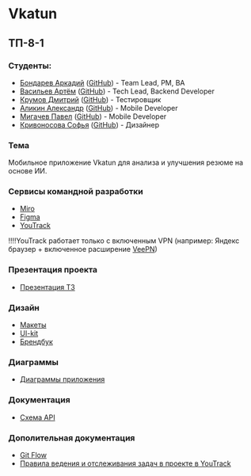 # Vkatun

## ТП-8-1

### Студенты:
- [Бондарев Аркадий](https://vk.com/kunidza) ([GitHub](https://github.com/CalmEnot)) - Team Lead, PM, BA
- [Васильев Артём](https://vk.com/basil0ne) ([GitHub](https://github.com/mxnmiraii)) - 	Tech Lead, Backend Developer
- [Крумов Дмитрий](https://vk.com/dkrumov) ([GitHub](https://github.com/DmitriiKr991)) - Тестировщик
- [Аликин Александр](https://vk.com/elovelovelov) ([GitHub](https://github.com/AlejandroAlikin)) - Mobile Developer
- [Мигачев Павел](https://vk.com/pasheeek) ([GitHub](https://github.com/Emmys0n)) - Mobile Developer
- [Кривоносова Софья](https://vk.com/sourlsweety) ([GitHub](https://github.com/sourlsweety)) - Дизайнер

### Тема
Мобильное приложение Vkatun для анализа и улучшения резюме на основе ИИ.

### Сервисы командной разработки
  - [Miro](https://miro.com/app/board/uXjVIZbfiP8=/?share_link_id=647696783087)
  - [Figma](https://www.figma.com/design/0OOxRgldXLFqAwFYJGFBdw/Untitled?node-id=1-4237&t=wZMH8RiMSeA4Ttob-0)
  - [YouTrack](https://codenest.youtrack.cloud/projects/0-1)

‼️‼️YouTrack работает только с включенным VPN (например: Яндекс браузер + включенное расширение [VeePN](https://chromewebstore.google.com/detail/бесплатный-vpn-для-chrome/majdfhpaihoncoakbjgbdhglocklcgno))

### Презентация проекта
- [Презентация ТЗ]()

### Дизайн
- [Макеты](https://www.figma.com/design/0OOxRgldXLFqAwFYJGFBdw/Vkatun-Design?node-id=0-1&p=f&t=iyzrD3cHKnuMCknF-0)
- [UI-kit](https://www.figma.com/design/0OOxRgldXLFqAwFYJGFBdw/Vkatun-Design?node-id=254-73&p=f&t=XRd87ECZqD4rgfUQ-0)
- [Брендбук](https://www.figma.com/design/0OOxRgldXLFqAwFYJGFBdw/Vkatun-Design?node-id=333-447&p=f&t=wHDNTzDABKBTHcAA-0)

### Диаграммы
- [Диаграммы приложения](https://miro.com/app/board/uXjVIZbfiP8=/)

### Документация
- [Схема API]()

### Дополительная документация

- [Git Flow](https://codenest.youtrack.cloud/articles/VN-A-20/Git-Flow)
- [Правила ведения и отслеживания задач в проекте в YouTrack](https://codenest.youtrack.cloud/articles/VN-A-4/Pravila-vedeniya-i-otslezhivaniya-zadach-v-proekte)
